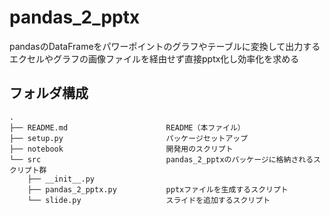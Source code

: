 # pandas_2_pptx
pandasのDataFrameをパワーポイントのグラフやテーブルに変換して出力する
エクセルやグラフの画像ファイルを経由せず直接pptx化し効率化を求める

## フォルダ構成

```
.
├── README.md                      README（本ファイル）
├── setup.py                       パッケージセットアップ
├── notebook                       開発用のスクリプト
└── src                            pandas_2_pptxのパッケージに格納されるスクリプト群
    ├── __init__.py
    ├── pandas_2_pptx.py           pptxファイルを生成するスクリプト
    └── slide.py                   スライドを追加するスクリプト

```